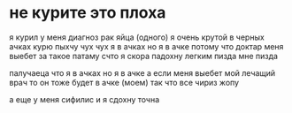 # не курите это плоха

я курил у меня диагноз рак яйца (одного) я очень крутой в черных ачках курю пыхчу чух чух я в ачках но я в ачке потому что доктар меня выебет за такое патаму счто я скора падохну легким пизда мне пизда

палучаеца что я в ачках но я в ачке а если меня выебет мой лечащий врач то он тоже будет в ачке (моем) так что все чириз жопу

а еще у меня сифилис и я сдохну точна
